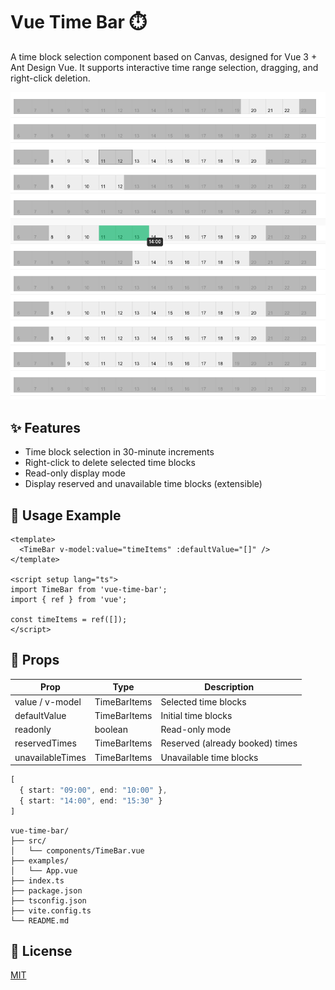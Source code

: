 
# Vue Time Bar ⏱️

A time block selection component based on Canvas, designed for Vue 3 + Ant Design Vue. It supports interactive time range selection, dragging, and right-click deletion.

![preview](./assets/demo.png)

## ✨ Features

- Time block selection in 30-minute increments
- Right-click to delete selected time blocks
- Read-only display mode
- Display reserved and unavailable time blocks (extensible)

## 🚀 Usage Example

```vue
<template>
  <TimeBar v-model:value="timeItems" :defaultValue="[]" />
</template>

<script setup lang="ts">
import TimeBar from 'vue-time-bar';
import { ref } from 'vue';

const timeItems = ref([]);
</script>
```

## 📘 Props

| Prop             | Type          | Description                         |
|------------------|---------------|-------------------------------------|
| value / v-model  | TimeBarItems  | Selected time blocks                |
| defaultValue     | TimeBarItems  | Initial time blocks                 |
| readonly         | boolean       | Read-only mode                      |
| reservedTimes    | TimeBarItems  | Reserved (already booked) times     |
| unavailableTimes | TimeBarItems  | Unavailable time blocks             |
```ts
[
  { start: "09:00", end: "10:00" },
  { start: "14:00", end: "15:30" }
]
```

```
vue-time-bar/
├── src/
│   └── components/TimeBar.vue         
├── examples/                         
│   └── App.vue                        
├── index.ts                           
├── package.json
├── tsconfig.json
├── vite.config.ts
└── README.md
```

## 📜 License

[MIT](./LICENSE)